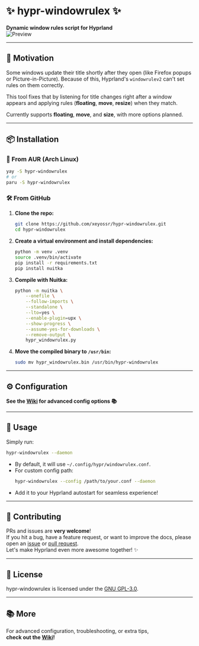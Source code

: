# ✨ hypr-windowrulex ✨

**Dynamic window rules script for Hyprland**  
![Preview](assets/preview.gif)

---

## 🌟 Motivation

Some windows update their title shortly after they open (like Firefox popups or Picture-in-Picture). Because of this, Hyprland's `windowrulev2` can't set rules on them correctly.

This tool fixes that by listening for title changes right after a window appears and applying rules (**floating**, **move**, **resize**) when they match.

Currently supports **floating**, **move**, and **size**, with more options planned.

---

## 📦 Installation

### 🐧 From AUR (Arch Linux)

```bash
yay -S hypr-windowrulex
# or
paru -S hypr-windowrulex
```

### 🛠️ From GitHub

1. **Clone the repo:**

   ```bash
   git clone https://github.com/xeyossr/hypr-windowrulex.git
   cd hypr-windowrulex
   ```

2. **Create a virtual environment and install dependencies:**

   ```bash
   python -m venv .venv
   source .venv/bin/activate
   pip install -r requirements.txt
   pip install nuitka
   ```

3. **Compile with Nuitka:**

   ```bash
   python -m nuitka \
       --onefile \
       --follow-imports \
       --standalone \
       --lto=yes \
       --enable-plugin=upx \
       --show-progress \
       --assume-yes-for-downloads \
       --remove-output \
       hypr_windowrulex.py
   ```

4. **Move the compiled binary to `/usr/bin`:**

   ```bash
   sudo mv hypr_windowrulex.bin /usr/bin/hypr-windowrulex
   ```

---

## ⚙️ Configuration

**See the [Wiki](https://github.com/xeyossr/hypr-windowrulex/wiki) for advanced config options 📚**

---

## 🚀 Usage

Simply run:

```bash
hypr-windowrulex --daemon
```

- By default, it will use `~/.config/hypr/windowrulex.conf`.
- For custom config path:
  ```bash
  hypr-windowrulex --config /path/to/your.conf --daemon
  ```
- Add it to your Hyprland autostart for seamless experience!

---

## 🤝 Contributing

PRs and issues are **very welcome**!  
If you hit a bug, have a feature request, or want to improve the docs, please open an [issue](https://github.com/xeyossr/hypr-windowrulex/issues) or [pull request](https://github.com/xeyossr/hypr-windowrulex/pulls).  
Let's make Hyprland even more awesome together! ✨

---

## 📜 License

hypr-windowrulex is licensed under the [GNU GPL-3.0](LICENSE).

---

## 📚 More

For advanced configuration, troubleshooting, or extra tips,  
**check out the [Wiki](https://github.com/xeyossr/hypr-windowrulex/wiki)!**
